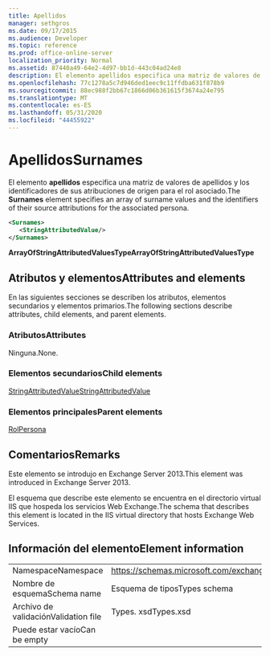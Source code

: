 ```yaml
---
title: Apellidos
manager: sethgros
ms.date: 09/17/2015
ms.audience: Developer
ms.topic: reference
ms.prod: office-online-server
localization_priority: Normal
ms.assetid: 87440a49-64e2-4d97-bb1d-443c04ad24e8
description: El elemento apellidos especifica una matriz de valores de apellidos y los identificadores de sus atribuciones de origen para el rol asociado.
ms.openlocfilehash: 77c1278a5c7d946ded1eec9c11ffdba631f878b9
ms.sourcegitcommit: 88ec988f2bb67c1866d06b361615f3674a24e795
ms.translationtype: MT
ms.contentlocale: es-ES
ms.lasthandoff: 05/31/2020
ms.locfileid: "44455922"
---
```

# <a name="surnames"></a><span data-ttu-id="6edb0-103">Apellidos</span><span class="sxs-lookup"><span data-stu-id="6edb0-103">Surnames</span></span>

<span data-ttu-id="6edb0-104">El elemento **apellidos** especifica una matriz de valores de apellidos y los identificadores de sus atribuciones de origen para el rol asociado.</span><span class="sxs-lookup"><span data-stu-id="6edb0-104">The **Surnames** element specifies an array of surname values and the identifiers of their source attributions for the associated persona.</span></span> 
  
```XML
<Surnames>
   <StringAttributedValue/>
</Surnames>
```

 <span data-ttu-id="6edb0-105">**ArrayOfStringAttributedValuesType**</span><span class="sxs-lookup"><span data-stu-id="6edb0-105">**ArrayOfStringAttributedValuesType**</span></span>
## <a name="attributes-and-elements"></a><span data-ttu-id="6edb0-106">Atributos y elementos</span><span class="sxs-lookup"><span data-stu-id="6edb0-106">Attributes and elements</span></span>

<span data-ttu-id="6edb0-107">En las siguientes secciones se describen los atributos, elementos secundarios y elementos primarios.</span><span class="sxs-lookup"><span data-stu-id="6edb0-107">The following sections describe attributes, child elements, and parent elements.</span></span>
  
### <a name="attributes"></a><span data-ttu-id="6edb0-108">Atributos</span><span class="sxs-lookup"><span data-stu-id="6edb0-108">Attributes</span></span>

<span data-ttu-id="6edb0-109">Ninguna.</span><span class="sxs-lookup"><span data-stu-id="6edb0-109">None.</span></span>
  
### <a name="child-elements"></a><span data-ttu-id="6edb0-110">Elementos secundarios</span><span class="sxs-lookup"><span data-stu-id="6edb0-110">Child elements</span></span>

[<span data-ttu-id="6edb0-111">StringAttributedValue</span><span class="sxs-lookup"><span data-stu-id="6edb0-111">StringAttributedValue</span></span>](stringattributedvalue.md)
  
### <a name="parent-elements"></a><span data-ttu-id="6edb0-112">Elementos principales</span><span class="sxs-lookup"><span data-stu-id="6edb0-112">Parent elements</span></span>

[<span data-ttu-id="6edb0-113">Rol</span><span class="sxs-lookup"><span data-stu-id="6edb0-113">Persona</span></span>](persona.md)
  
## <a name="remarks"></a><span data-ttu-id="6edb0-114">Comentarios</span><span class="sxs-lookup"><span data-stu-id="6edb0-114">Remarks</span></span>

<span data-ttu-id="6edb0-115">Este elemento se introdujo en Exchange Server 2013.</span><span class="sxs-lookup"><span data-stu-id="6edb0-115">This element was introduced in Exchange Server 2013.</span></span>
  
<span data-ttu-id="6edb0-116">El esquema que describe este elemento se encuentra en el directorio virtual IIS que hospeda los servicios Web Exchange.</span><span class="sxs-lookup"><span data-stu-id="6edb0-116">The schema that describes this element is located in the IIS virtual directory that hosts Exchange Web Services.</span></span>
  
## <a name="element-information"></a><span data-ttu-id="6edb0-117">Información del elemento</span><span class="sxs-lookup"><span data-stu-id="6edb0-117">Element information</span></span>

|||
|:-----|:-----|
|<span data-ttu-id="6edb0-118">Namespace</span><span class="sxs-lookup"><span data-stu-id="6edb0-118">Namespace</span></span>  <br/> |https://schemas.microsoft.com/exchange/services/2006/types  <br/> |
|<span data-ttu-id="6edb0-119">Nombre de esquema</span><span class="sxs-lookup"><span data-stu-id="6edb0-119">Schema name</span></span>  <br/> |<span data-ttu-id="6edb0-120">Esquema de tipos</span><span class="sxs-lookup"><span data-stu-id="6edb0-120">Types schema</span></span>  <br/> |
|<span data-ttu-id="6edb0-121">Archivo de validación</span><span class="sxs-lookup"><span data-stu-id="6edb0-121">Validation file</span></span>  <br/> |<span data-ttu-id="6edb0-122">Types. xsd</span><span class="sxs-lookup"><span data-stu-id="6edb0-122">Types.xsd</span></span>  <br/> |
|<span data-ttu-id="6edb0-123">Puede estar vacío</span><span class="sxs-lookup"><span data-stu-id="6edb0-123">Can be empty</span></span>  <br/> ||
   

